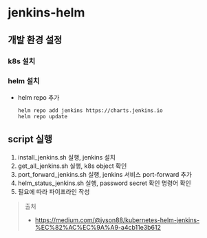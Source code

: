 # jenkins-helm

## 개발 환경 설정

### k8s 설치

### helm 설치

- helm repo 추가
  ```
  helm repo add jenkins https://charts.jenkins.io
  helm repo update
  ```

## script 실행

1. install_jenkins.sh 실행, jenkins 설치
2. get_all_jenkins.sh 실행, k8s object 확인
3. port_forward_jenkins.sh 실행, jenkins 서비스 port-forward 추가
4. helm_status_jenkins.sh 실행, password secret 확인 명령어 확인
5. 필요에 따라 파이프라인 작성

> 출처
>
> - https://medium.com/@jyson88/kubernetes-helm-jenkins-%EC%82%AC%EC%9A%A9-a4cb11e3b612
